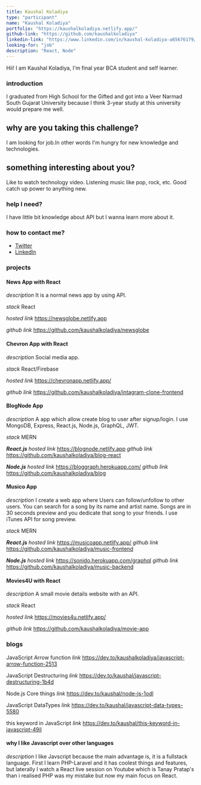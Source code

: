 ```yaml
---
title: Kaushal Koladiya
type: "participant"
name: "Kaushal Koladiya"
portfolio: "https://kaushalkoladiya.netlify.app/"
github-link: "https://github.com/kaushalkoladiya"
linkedin-link: "https://www.linkedin.com/in/kaushal-koladiya-a65676179/"
looking-for: "job"
description: "React, Node"
---
```


Hii! I am Kaushal Koladiya, I'm final year BCA student and self learner.

### introduction

I graduated from High School for the Gifted and got into a Veer Narmad South Gujarat University because I think 3-year study at this university would prepare me well.

## why are you taking this challenge?

I am looking for job.In other words I'm hungry for new knowledge and technologies.

## something interesting about you?

Like to watch technology video.
Listening music like pop, rock, etc.
Good catch up power to anything new.

### help I need?

I have little bit knowledge about API but I wanna learn more about it.

### how to contact me?

- [Twitter](https://twitter.com/kaushal__p)
- [LinkedIn](https://www.linkedin.com/in/kaushal-koladiya-a65676179/)

### projects

#### News App with React

_description_ It is a normal news app by using API.

_stack_ React

_hosted link_ https://newsglobe.netlify.app

_github link_ https://github.com/kaushalkoladiya/newsglobe

#### Chevron App with React

_description_ Social media app.

_stack_ React/Firebase

_hosted link_ https://chevronapp.netlify.app/

_github link_ https://github.com/kaushalkoladiya/intagram-clone-frontend

#### BlogNode App

_description_ A app which allow create blog to user after signup/login. I use MongoDB, Express, React.js, Node.js, GraphQL, JWT.

_stack_ MERN

**_React.js_**
_hosted link_ https://blognode.netlify.app
_github link_ https://github.com/kaushalkoladiya/blog-react

**_Node.js_**
_hosted link_ https://bloggraph.herokuapp.com/
_github link_ https://github.com/kaushalkoladiya/blog

#### Musico App

_description_ I create a web app where Users can follow/unfollow to other users. You can search for a song by its name and artist name. Songs are in 30 seconds preview and you dedicate that song to your friends. I use iTunes API for song preview.

_stack_ MERN

**_React.js_**
_hosted link_ https://musicoapp.netlify.app/
_github link_ https://github.com/kaushalkoladiya/music-frontend

**_Node.js_**
_hosted link_ https://sonido.herokuapp.com/graphql
_github link_ https://github.com/kaushalkoladiya/music-backend

#### Movies4U with React

_description_ A small movie details website with an API.

_stack_ React

_hosted link_ https://movies4u.netlify.app/

_github link_ https://github.com/kaushalkoladiya/movie-app

### blogs

JavaScript Arrow function
_link_ https://dev.to/kaushalkoladiya/javascript-arrow-function-2513

JavaScript Destructuring
_link_ https://dev.to/kaushal/javascript-destructuring-1b4d

Node.js Core things
_link_ https://dev.to/kaushal/node-js-1odl

JavaScript DataTypes
_link_ https://dev.to/kaushal/javascript-data-types-5580

this keyword in JavaScript
_link_ https://dev.to/kaushal/this-keyword-in-javascript-49il

#### why I like Javascript over other languages

_description_ I like Javscript because the main advantage is, it is a fullstack language. First I learn PHP-Laravel and it has coolest things and features, but laterally I watch a React live session on Youtube which is Tanay Pratap's than i realised PHP was my mistake but now my main focus on React.
